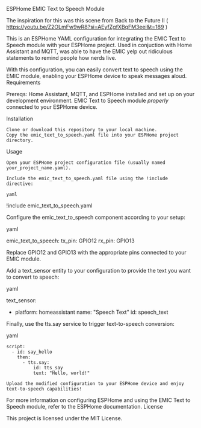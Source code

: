 ESPHome EMIC Text to Speech Module

The inspiration for this was this scene from Back to the Future II ( https://youtu.be/Z2OLmFw9wR8?si=AEyfZgfXBqFM3eei&t=189 )

This is an ESPHome YAML configuration for integrating the EMIC Text to Speech module with your ESPHome project. Used in conjuction with Home Assistant and MQTT, was able to have the EMIC yelp out ridiculous statements to remind people how nerds live. 

With this configuration, you can easily convert text to speech using the EMIC module, enabling your ESPHome device to speak messages aloud.
Requirements

Prereqs:
    Home Assistant, MQTT, and ESPHome installed and set up on your development environment.
    EMIC Text to Speech module *properly* connected to your ESPHome device.

Installation

    Clone or download this repository to your local machine.
    Copy the emic_text_to_speech.yaml file into your ESPHome project directory.

Usage

    Open your ESPHome project configuration file (usually named your_project_name.yaml).

    Include the emic_text_to_speech.yaml file using the !include directive:

    yaml

!include emic_text_to_speech.yaml

Configure the emic_text_to_speech component according to your setup:

yaml

emic_text_to_speech:
  tx_pin: GPIO12
  rx_pin: GPIO13

Replace GPIO12 and GPIO13 with the appropriate pins connected to your EMIC module.

Add a text_sensor entity to your configuration to provide the text you want to convert to speech:

yaml

text_sensor:
  - platform: homeassistant
    name: "Speech Text"
    id: speech_text

Finally, use the tts.say service to trigger text-to-speech conversion:

yaml

    script:
      - id: say_hello
        then:
          - tts.say:
              id: tts_say
              text: "Hello, world!"

    Upload the modified configuration to your ESPHome device and enjoy text-to-speech capabilities!

For more information on configuring ESPHome and using the EMIC Text to Speech module, refer to the ESPHome documentation.
License

This project is licensed under the MIT License.